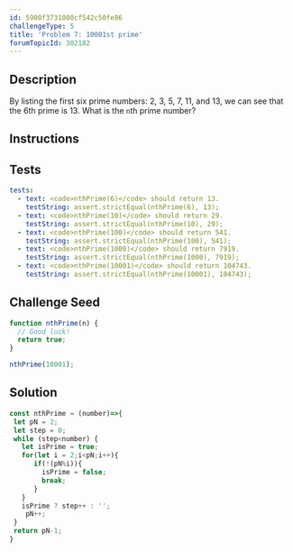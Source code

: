 ```yaml
---
id: 5900f3731000cf542c50fe86
challengeType: 5
title: 'Problem 7: 10001st prime'
forumTopicId: 302182
---
```


## Description
<section id='description'>
By listing the first six prime numbers: 2, 3, 5, 7, 11, and 13, we can see that the 6th prime is 13.
What is the <code>n</code>th prime number?
</section>

## Instructions
<section id='instructions'>

</section>

## Tests
<section id='tests'>

```yml
tests:
  - text: <code>nthPrime(6)</code> should return 13.
    testString: assert.strictEqual(nthPrime(6), 13);
  - text: <code>nthPrime(10)</code> should return 29.
    testString: assert.strictEqual(nthPrime(10), 29);
  - text: <code>nthPrime(100)</code> should return 541.
    testString: assert.strictEqual(nthPrime(100), 541);
  - text: <code>nthPrime(1000)</code> should return 7919.
    testString: assert.strictEqual(nthPrime(1000), 7919);
  - text: <code>nthPrime(10001)</code> should return 104743.
    testString: assert.strictEqual(nthPrime(10001), 104743);

```

</section>

## Challenge Seed
<section id='challengeSeed'>

<div id='js-seed'>

```js
function nthPrime(n) {
  // Good luck!
  return true;
}

nthPrime(10001);
```

</div>



</section>

## Solution
<section id='solution'>


```js
const nthPrime = (number)=>{
 let pN = 2;
 let step = 0;
 while (step<number) {
   let isPrime = true;
   for(let i = 2;i<pN;i++){
      if(!(pN%i)){
        isPrime = false;
        break;
      }
   }
   isPrime ? step++ : '';
    pN++;
 }
 return pN-1;
}
```

</section>

